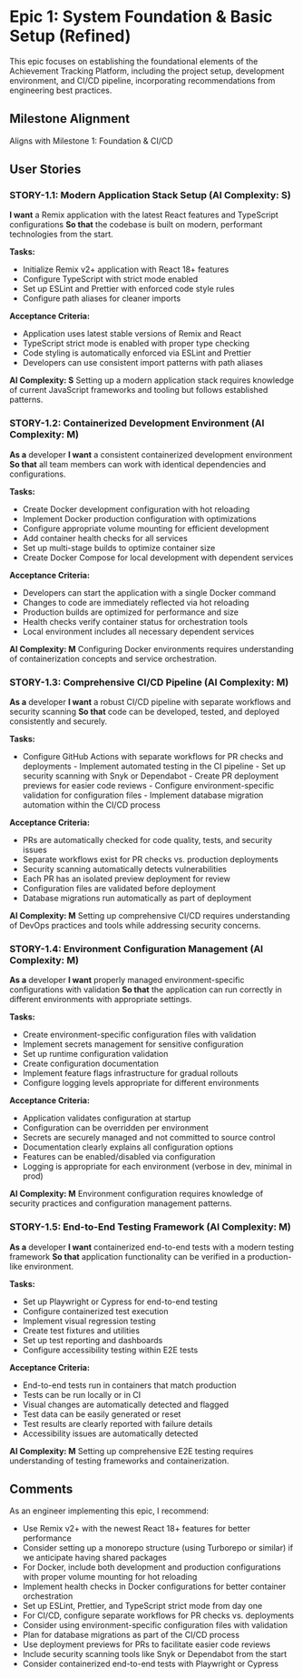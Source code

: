 # Epic 1: System Foundation & Basic Setup (Refined)

This epic focuses on establishing the foundational elements of the Achievement Tracking Platform, including the project setup, development environment, and CI/CD pipeline, incorporating recommendations from engineering best practices.

## Milestone Alignment

Aligns with Milestone 1: Foundation & CI/CD

## User Stories

### STORY-1.1: Modern Application Stack Setup (AI Complexity: **S**)

**I want** a Remix application with the latest React features and TypeScript configurations
**So that** the codebase is built on modern, performant technologies from the start.

**Tasks:**

- Initialize Remix v2+ application with React 18+ features
- Configure TypeScript with strict mode enabled
- Set up ESLint and Prettier with enforced code style rules
- Configure path aliases for cleaner imports

**Acceptance Criteria:**

- Application uses latest stable versions of Remix and React
- TypeScript strict mode is enabled with proper type checking
- Code styling is automatically enforced via ESLint and Prettier
- Developers can use consistent import patterns with path aliases

**AI Complexity: S** Setting up a modern application stack requires knowledge of current JavaScript frameworks and tooling but follows established patterns.

### STORY-1.2: Containerized Development Environment (AI Complexity: **M**)

**As a** developer
**I want** a consistent containerized development environment
**So that** all team members can work with identical dependencies and configurations.

**Tasks:**

- Create Docker development configuration with hot reloading
- Implement Docker production configuration with optimizations
- Configure appropriate volume mounting for efficient development
- Add container health checks for all services
- Set up multi-stage builds to optimize container size
- Create Docker Compose for local development with dependent services

**Acceptance Criteria:**

- Developers can start the application with a single Docker command
- Changes to code are immediately reflected via hot reloading
- Production builds are optimized for performance and size
- Health checks verify container status for orchestration tools
- Local environment includes all necessary dependent services

**AI Complexity: M** Configuring Docker environments requires understanding of containerization concepts and service orchestration.

### STORY-1.3: Comprehensive CI/CD Pipeline (AI Complexity: **M**)

**As a** developer
**I want** a robust CI/CD pipeline with separate workflows and security scanning
**So that** code can be developed, tested, and deployed consistently and securely.

**Tasks:**

- Configure GitHub Actions with separate workflows for PR checks and deployments - Implement automated testing in the CI pipeline - Set up security scanning with Snyk or Dependabot - Create PR deployment previews for easier code reviews - Configure environment-specific validation for configuration files - Implement database migration automation within the CI/CD process

**Acceptance Criteria:**

- PRs are automatically checked for code quality, tests, and security issues
- Separate workflows exist for PR checks vs. production deployments
- Security scanning automatically detects vulnerabilities
- Each PR has an isolated preview deployment for review
- Configuration files are validated before deployment
- Database migrations run automatically as part of deployment

**AI Complexity: M** Setting up comprehensive CI/CD requires understanding of DevOps practices and tools while addressing security concerns.

### STORY-1.4: Environment Configuration Management (AI Complexity: **M**)

**As a** developer
**I want** properly managed environment-specific configurations with validation
**So that** the application can run correctly in different environments with appropriate settings.

**Tasks:**

- Create environment-specific configuration files with validation
- Implement secrets management for sensitive configuration
- Set up runtime configuration validation
- Create configuration documentation
- Implement feature flags infrastructure for gradual rollouts
- Configure logging levels appropriate for different environments

**Acceptance Criteria:**

- Application validates configuration at startup
- Configuration can be overridden per environment
- Secrets are securely managed and not committed to source control
- Documentation clearly explains all configuration options
- Features can be enabled/disabled via configuration
- Logging is appropriate for each environment (verbose in dev, minimal in prod)

**AI Complexity: M** Environment configuration requires knowledge of security practices and configuration management patterns.

### STORY-1.5: End-to-End Testing Framework (AI Complexity: **M**)

**As a** developer
**I want** containerized end-to-end tests with a modern testing framework
**So that** application functionality can be verified in a production-like environment.

**Tasks:**

- Set up Playwright or Cypress for end-to-end testing
- Configure containerized test execution
- Implement visual regression testing
- Create test fixtures and utilities
- Set up test reporting and dashboards
- Configure accessibility testing within E2E tests

**Acceptance Criteria:**

- End-to-end tests run in containers that match production
- Tests can be run locally or in CI
- Visual changes are automatically detected and flagged
- Test data can be easily generated or reset
- Test results are clearly reported with failure details
- Accessibility issues are automatically detected

**AI Complexity: M** Setting up comprehensive E2E testing requires understanding of testing frameworks and containerization.

## Comments

As an engineer implementing this epic, I recommend:

- Use Remix v2+ with the newest React 18+ features for better performance
- Consider setting up a monorepo structure (using Turborepo or similar) if we anticipate having shared packages
- For Docker, include both development and production configurations with proper volume mounting for hot reloading
- Implement health checks in Docker configurations for better container orchestration
- Set up ESLint, Prettier, and TypeScript strict mode from day one
- For CI/CD, configure separate workflows for PR checks vs. deployments
- Consider using environment-specific configuration files with validation
- Plan for database migrations as part of the CI/CD process
- Use deployment previews for PRs to facilitate easier code reviews
- Include security scanning tools like Snyk or Dependabot from the start
- Consider containerized end-to-end tests with Playwright or Cypress
